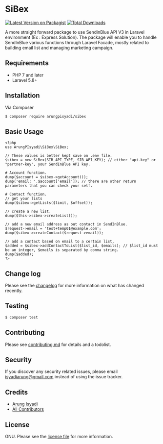 # SiBex

[![Latest Version on Packagist][ico-version]][link-packagist]
[![Total Downloads][ico-downloads]][link-downloads]

A more straight forward package to use SendinBlue API V3 in Laravel environment (Ex : Express Solution). The package will enable you to handle SendInBlue various functions through Laravel Facade, mostly related to building email list and managing marketing campaign.

## Requirements

* PHP 7 and later
* Laravel 5.8+

## Installation

Via Composer

``` bash
$ composer require arungpisyadi/sibex
```

## Basic Usage

    <?php
    use ArungPIsyadi\SiBex\SiBex;

    // These values is better kept save on .env file.
    $sibex = new SiBex(SIB_API_TYPE, SIB_API_KEY); // either "api-key" or "partner-key", your SendInBlue API key.

    # Account function.
    dump($account = $sibex->getAccount());
    dump('email: '.$account['email']); // there are other return parameters that you can check your self.

    # Contact function.
    // get your lists
    dump($sibex->getLists($limit, $offset));

    // create a new list.
    dump($this->sibex->createList());

    // add a new email address as out contact in SendInBlue.
    $request->email = 'test+temp01@example.com';
    dump($sibex->createContact($request->email));

    // add a contact based on email to a certain list.
    $added = $sibex->addContactToList($list_id, $emails); // $list_id must be an integer, $emails is separated by comma string.
    dump($added);
    ?>
    

## Change log

Please see the [changelog](changelog.md) for more information on what has changed recently.

## Testing

``` bash
$ composer test
```

## Contributing

Please see [contributing.md](contributing.md) for details and a todolist.

## Security

If you discover any security related issues, please email isyadiarung@gmail.com instead of using the issue tracker.

## Credits

- [Arung Isyadi][link-author]
- [All Contributors][link-contributors]

## License

GNU. Please see the [license file](license.md) for more information.

[ico-version]: https://img.shields.io/packagist/v/arungpisyadi/sibex.svg?style=flat-square
[ico-downloads]: https://img.shields.io/packagist/dt/arungpisyadi/sibex.svg?style=flat-square

[link-packagist]: https://packagist.org/packages/arungpisyadi/sibex
[link-downloads]: https://packagist.org/packages/arungpisyadi/sibex
[link-author]: https://github.com/arungpisyadi
[link-contributors]: ../../contributors
